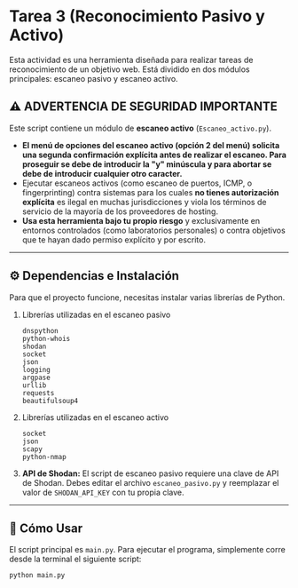 # Tarea 3 (Reconocimiento Pasivo y Activo)

Esta actividad es una herramienta diseñada para realizar tareas de reconocimiento de un objetivo web. Está dividido en dos módulos principales: escaneo pasivo y escaneo activo.

## ⚠️ ADVERTENCIA DE SEGURIDAD IMPORTANTE

Este script contiene un módulo de **escaneo activo** (`Escaneo_activo.py`).

* **El menú de opciones del escaneo activo (opción 2 del menú) solicita una segunda confirmación explícita antes de realizar el escaneo. Para proseguir se debe de introducir la "y" minúscula y para abortar se debe de introducir cualquier otro caracter.**
* Ejecutar escaneos activos (como escaneo de puertos, ICMP, o fingerprinting) contra sistemas para los cuales **no tienes autorización explícita** es ilegal en muchas jurisdicciones y viola los términos de servicio de la mayoría de los proveedores de hosting.
* **Usa esta herramienta bajo tu propio riesgo** y exclusivamente en entornos controlados (como laboratorios personales) o contra objetivos que te hayan dado permiso explícito y por escrito.

---

## ⚙️ Dependencias e Instalación

Para que el proyecto funcione, necesitas instalar varias librerías de Python.

1.  Librerías utilizadas en el escaneo pasivo

    ```
    dnspython
    python-whois
    shodan
    socket
    json
    logging
    argpase
    urllib
    requests
    beautifulsoup4
    ```

2.  Librerías utilizadas en el escaneo activo

    ```
    socket
    json
    scapy
    python-nmap
    ```

3.  **API de Shodan:** El script de escaneo pasivo requiere una clave de API de Shodan. Debes editar el archivo `escaneo_pasivo.py` y reemplazar el valor de `SHODAN_API_KEY` con tu propia clave.

---

## 🚀 Cómo Usar

El script principal es `main.py`. Para ejecutar el programa, simplemente corre desde la terminal el siguiente script:

```
python main.py
